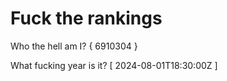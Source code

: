 # Fuck the rankings

Who the hell am I?
{ 6910304 }

What fucking year is it?
[ 2024-08-01T18:30:00Z ]

